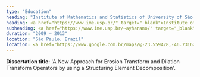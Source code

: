 ```yaml
---
type: "Education"
heading: "Institute of Mathematics and Statistics of University of São Paulo"
heading: <a href="https://www.ime.usp.br/" target="_blank">Institute of Mathematics and Statistics</a> of <a href="https://www.usp.br/" target="_blank">University of São Paulo</a>
subheading: <a href="https://www.ime.usp.br/~ayharano/" target="_blank">M.Sc., Computer Science</a>
duration: "2009 – 2013"
location: "São Paulo, Brazil"
location: <a href="https://www.google.com.br/maps/@-23.559428,-46.7316272,18z" target="_blank">São Paulo, Brazil</a>
---
```


**Dissertation title:** 'A New Approach for Erosion Transform and Dilation Transform Operators by using a Structuring Element Decomposition'.
